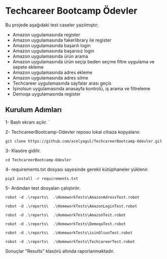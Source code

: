 # Techcareer Bootcamp Ödevler

Bu projede aşağıdaki test caseler yazılmıştır;

* Amazon uygulamasında register 
* Amazon uygulamasında fakerlibrary ile register 
* Amazon uygulamasında başarılı login 
* Amazon uygulamasında başarısız login 
* Amazon uygulamasında ürün arama
* Amazon uygulamasında ürün seçip beden seçme filtre uygulama ve sepete ekleme
* Amazon uygulamasında adres ekleme
* Amazon uygulamasında adres silme
* Techcareer uygulamasında sayfalar arası geçis 
* İşinolsun uygulamasında anasayfa kontrolü, iş arama ve filtreleme
* Demoqa uygulamasında register


## Kurulum Adımları

1- Bash ekranı açılır.
`

2- TechcareerBootcamp-Odevler reposu lokal cihaza kopyalanır.

 ``` git clone https://github.com/acelyagul/TechcareerBootcamp-Odevler.git ```
 
 3- Klasöre gidilir. 
 
 ``` cd TechcareerBootcamp-Odevler ```
 
 4- requirements.txt dosyası sayesinde gerekli kütüphaneler yüklenir. 
 
 ``` pip3 install -r requirements.txt ```
 
 5- Ardından test dosyaları çalıştırılır.
 
 ``` robot -d .\reports\  .\HomeworkTests\AmazonAdressTest.robot  ```
 
 ``` robot -d .\reports\  .\HomeworkTests\AmazonLoginTest.robot  ```
 
 ``` robot -d .\reports\  .\HomeworkTests\AmazonTest.robot  ```
 
 ``` robot -d .\reports\  .\HomeworkTests\DemoqaTest.robot  ```
 
 ``` robot -d .\reports\  .\HomeworkTests\isinOlsunTest.robot  ```
 
 ``` robot -d .\reports\  .\HomeworkTests\TechcareerTest.robot  ```
 
 Sonuçlar "Results" klasörü altında raporlanmaktadır. 
